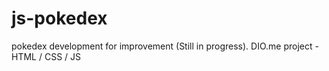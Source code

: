 # js-pokedex
pokedex development for improvement (Still in progress). DIO.me project - HTML / CSS / JS
